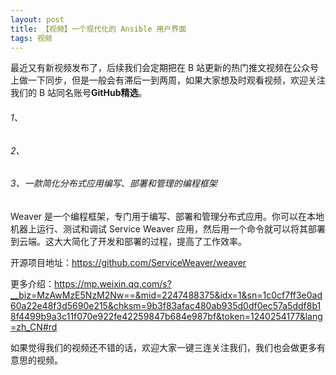 ```yaml
---
layout: post
title: 【视频】一个现代化的 Ansible 用户界面
tags: 视频
---
```


最近又有新视频发布了，后续我们会定期把在 B 站更新的热门推文视频在公众号上做一下同步，但是一般会有滞后一到两周，如果大家想及时观看视频，欢迎关注我们的 B 站同名账号**GitHub精选**。

######  1、

###### 2、

###### 3、一款简化分布式应用编写、部署和管理的编程框架

Weaver 是一个编程框架，专门用于编写、部署和管理分布式应用。你可以在本地机器上运行、测试和调试 Service Weaver 应用，然后用一个命令就可以将其部署到云端。这大大简化了开发和部署的过程，提高了工作效率。

开源项目地址：https://github.com/ServiceWeaver/weaver

更多介绍：https://mp.weixin.qq.com/s?__biz=MzAwMzE5NzM2Nw==&mid=2247488375&idx=1&sn=1c0cf7ff3e0ad60a22e48f3d5690e215&chksm=9b3f83afac480ab935d0df0ec57a5ddf8b18f4499b9a3c11f070e922fe42259847b684e987bf&token=1240254177&lang=zh_CN#rd

如果觉得我们的视频还不错的话，欢迎大家一键三连关注我们，我们也会做更多有意思的视频。
